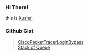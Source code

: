 <!--
**ksl-fourwalls/ksl-fourwalls** is a ✨ _special_ ✨ repository because its `README.md` (this file) appears on your GitHub profile.

Here are some ideas to get you started:

- 🔭 I’m currently working on ...
- 🌱 I’m currently learning ...
- 👯 I’m looking to collaborate on ...
- 🤔 I’m looking for help with ...
- 💬 Ask me about ...
- 📫 How to reach me: ...
- 😄 Pronouns: ...
- ⚡ Fun fact: ...
-->
### Hi There!
this is [Kushal](mailto:stalkingbigcat@proton.me)
### Github Gist  
> [CiscoPacketTracerLoginBypass](https://gist.github.com/ksl-fourwalls/b90aa797e3b14a2dcd41d4d803126ee9)  
> [Stack of Queue](https://gist.github.com/ksl-fourwalls/7791728badaa4afb3fb0ffb1ec016056)
